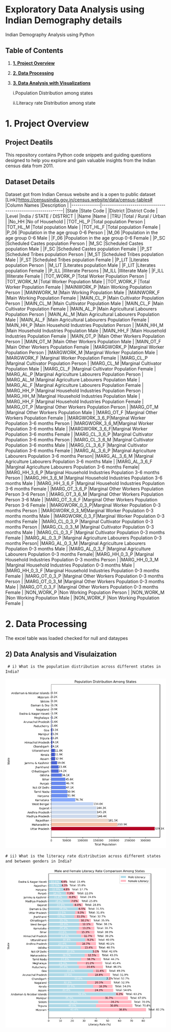 # Exploratory Data Analysis using Indian Demography details
Indian Demography Analysis using Python

## Table of Contents
1) [**1. Project Overview**](#Overview)
2) [**2. Data Processing**](#process)
3) [**3. Data Analysis with Visualizations**](#analysis)
   
     i.Population Distribution among states
   
     ii.Literacy rate Distribution among state
     

# 1. Project Overview <a class="anchor" id="Overview"></a>

## Project Deatils
This repository contains Python code snippets and guiding questions designed to help you explore and gain valuable insights from the Indian census data from 2011.



## Dataset Details
Dataset got from Indian Census website and is a open to public dataset [Link]!https://censusindia.gov.in/census.website/data/census-tables#
|Column Names  |Description                                                |
|--------------|-----------------------------------------------------------|
|State         |State Code                                                 |
|District      |District Code                                              |
|Level         |India / STATE / DISTRICT                                   |
|Name          |Name                                                       |
|TRU           |Total / Rural  / Urban                                     |
|No_HH         |No of Household                                            |
|TOT_HL_P         |Total population Person                                    |
|TOT_HL_M         |Total population Male                                      |
|TOT_HL_F         |Total population Female                                    |
|P_06          |Population in the age group 0-6 Person                     |
|M_06          |Population in the age group 0-6 Male                       |
|F_06          |Population in the age group 0-6 Female                     |
|P_SC          |Scheduled Castes population Person                         |
|M_SC          |Scheduled Castes population Male                           |
|F_SC          |Scheduled Castes population Female                         |
|P_ST          |Scheduled Tribes population Person                         |
|M_ST          |Scheduled Tribes population Male                           |
|F_ST          |Scheduled Tribes population Female                         |
|P_LIT         |Literates population Person                                |
|M_LIT         |Literates population Male                                  |
|F_LIT         |Literates population Female                                |
|P_ILL         |Illiterate Persons                                         |
|M_ILL         |Illiterate Male                                            |
|F_ILL         |Illiterate Female                                          |
|TOT_WORK_P    |Total Worker Population Person                             |
|TOT_WORK_M    |Total Worker Population Male                               |
|TOT_WORK_F    |Total Worker Population Female                             |
|MAINWORK_P    |Main Working Population Person                             |
|MAINWORK_M    |Main Working Population Male                               |
|MAINWORK_F    |Main Working Population Female                             |
|MAIN_CL_P     |Main Cultivator Population Person                          |
|MAIN_CL_M     |Main Cultivator Population Male                            |
|MAIN_CL_F     |Main Cultivator Population Female                          |
|MAIN_AL_P     |Main Agricultural Labourers Population Person              |
|MAIN_AL_M     |Main Agricultural Labourers Population Male                |
|MAIN_AL_F     |Main Agricultural Labourers Population Female              |
|MAIN_HH_P     |Main Household Industries Population Person                |
|MAIN_HH_M     |Main Household Industries Population Male                  |
|MAIN_HH_F     |Main Household Industries Population Female                |
|MAIN_OT_P     |Main Other Workers Population Person                       |
|MAIN_OT_M     |Main Other Workers Population Male                         |
|MAIN_OT_F     |Main Other Workers Population Female                       |
|MARGWORK_P    |Marginal Worker Population Person                          |
|MARGWORK_M    |Marginal Worker Population Male                            |
|MARGWORK_F    |Marginal Worker Population Female                          |
|MARG_CL_P     |Marginal Cultivator Population Person                      |
|MARG_CL_M     |Marginal Cultivator Population Male                        |
|MARG_CL_F     |Marginal Cultivator Population Female                      |
|MARG_AL_P     |Marginal Agriculture Labourers Population Person           |
|MARG_AL_M     |Marginal Agriculture Labourers Population Male             |
|MARG_AL_F     |Marginal Agriculture Labourers Population Female           |
|MARG_HH_P     |Marginal Household Industries Population Person            |
|MARG_HH_M     |Marginal Household Industries Population Male              |
|MARG_HH_F     |Marginal Household Industries Population Female            |
|MARG_OT_P     |Marginal Other Workers Population Person                   |
|MARG_OT_M     |Marginal Other Workers Population Male                     |
|MARG_OT_F     |Marginal Other Workers Population Female                   |
|MARGWORK_3_6_P|Marginal Worker Population 3-6 months Person               |
|MARGWORK_3_6_M|Marginal Worker Population 3-6 months Male                 |
|MARGWORK_3_6_F|Marginal Worker Population 3-6 months Female               |
|MARG_CL_3_6_P |Marginal Cultivator Population 3-6 months Person           |
|MARG_CL_3_6_M |Marginal Cultivator Population 3-6 months Male             |
|MARG_CL_3_6_F |Marginal Cultivator Population 3-6 months Female           |
|MARG_AL_3_6_P |Marginal Agriculture Labourers Population 3-6 months Person|
|MARG_AL_3_6_M |Marginal Agriculture Labourers Population 3-6 months Male  |
|MARG_AL_3_6_F |Marginal Agriculture Labourers Population 3-6 months Female|
|MARG_HH_3_6_P |Marginal Household Industries Population 3-6 months Person |
|MARG_HH_3_6_M |Marginal Household Industries Population 3-6 months Male   |
|MARG_HH_3_6_F |Marginal Household Industries Population 3-6 months Female |
|MARG_OT_3_6_P |Marginal Other Workers Population Person 3-6 Person        |
|MARG_OT_3_6_M |Marginal Other Workers Population Person 3-6 Male          |
|MARG_OT_3_6_F |Marginal Other Workers Population Person 3-6 Female        |
|MARGWORK_0_3_P|Marginal Worker Population 0-3 months Person               |
|MARGWORK_0_3_M|Marginal Worker Population 0-3 months months Male          |
|MARGWORK_0_3_F|Marginal Worker Population 0-3 months Female               |
|MARG_CL_0_3_P |Marginal Cultivator Population 0-3 months Person           |
|MARG_CL_0_3_M |Marginal Cultivator Population 0-3 months Male             |
|MARG_CL_0_3_F |Marginal Cultivator Population 0-3 months Female           |
|MARG_AL_0_3_P |Marginal Agriculture Labourers Population 0-3 months Person|
|MARG_AL_0_3_M |Marginal Agriculture Labourers Population 0-3 months Male  |
|MARG_AL_0_3_F |Marginal Agriculture Labourers Population 0-3 months Female|
|MARG_HH_0_3_P |Marginal Household Industries Population 0-3 months Person |
|MARG_HH_0_3_M |Marginal Household Industries Population 0-3 months Male   |
|MARG_HH_0_3_F |Marginal Household Industries Population 0-3 months Female |
|MARG_OT_0_3_P |Marginal Other Workers Population 0-3 months Person        |
|MARG_OT_0_3_M |Marginal Other Workers Population 0-3 months Male          |
|MARG_OT_0_3_F |Marginal Other Workers Population 0-3 months Female        |
|NON_WORK_P    |Non Working Population Person                              |
|NON_WORK_M    |Non Working Population Male                                |
|NON_WORK_F    |Non Working Population Female                              |


# 2. Data Processing <a class="anchor" id="process"></a>
The excel table was loaded checked for null and dataypes

## 2) Data Analysis and Visulaization <a class="anchor" id="analysis"></a>
     # i) What is the population distribution across different states in India?
![Alt text](image.png)
  
    # ii) What is the literacy rate distribution across different states and between genders in India?
![Alt text](image-1.png)
